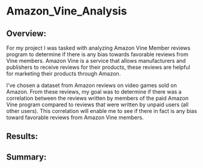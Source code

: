 # Amazon_Vine_Analysis

## Overview:
For my project I was tasked with analyzing Amazon Vine Member reviews program to determine if there is any bias towards favorable reviews from Vine members. Amazon Vine is a service that allows manufacturers and publishers to receive reviews for their products, these reviews are helpful for marketing their products through Amazon. 

I've chosen a dataset from Amazon reviews on video games sold on Amazon. From these reviews, my goal was to determine if there was a correlation between the reviews written by members of the paid Amazon Vine program compared to reviews that were written by unpaid users (all other users). This correlation will enable me to see if there in fact is any bias toward favorable reviews from Amazon Vine members.


## Results:




## Summary:
